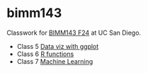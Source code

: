 # bimm143
Classwork for [BIMM143 F24](https://bioboot.github.io/bimm143_F24/) at UC San Diego.

- Class 5 [Data viz with ggplot](https://github.com/ckw002/bimm143/blob/main/class05/class05.pdf)
- Class 6 [R functions](https://github.com/ckw002/bimm143/blob/main/class06/class06.pdf)
- Class 7 [Machine Learning](https://github.com/ckw002/bimm143/blob/main/class07/class07.pdf)
